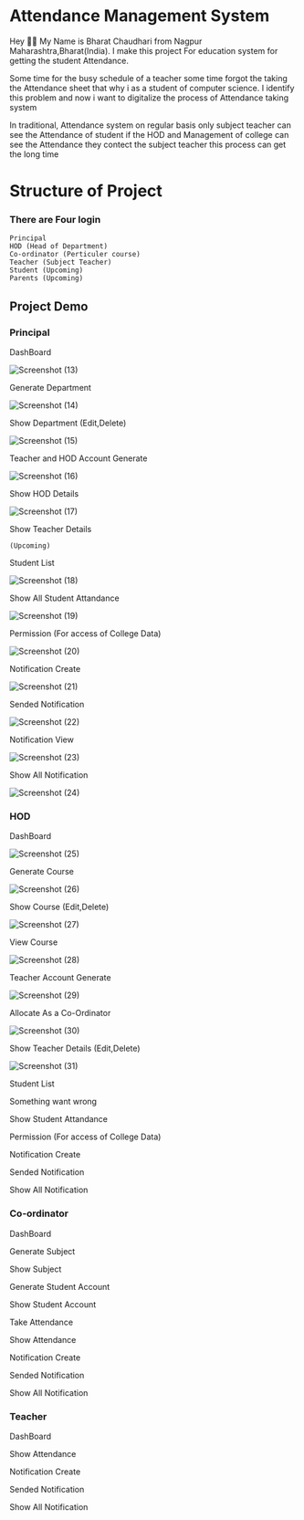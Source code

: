 
# Attendance Management System

Hey 🙋‍♂️ My Name is Bharat Chaudhari from Nagpur Maharashtra,Bharat(India). I make this project For education system for getting the student Attendance.

Some time for the busy schedule of a teacher some time forgot the taking the Attendance sheet that why i as a student of computer science. I identify this problem and now i want to digitalize the process of Attendance taking system

In traditional, Attendance system on regular basis only subject teacher can see the Attendance of student if the HOD and Management of college can see the Attendance they contect the subject teacher this process can get the long time

# Structure of Project
### There are Four login 
    Principal
    HOD (Head of Department)
    Co-ordinator (Perticuler course)
    Teacher (Subject Teacher)
    Student (Upcoming)
    Parents (Upcoming)

## Project Demo

### Principal

DashBoard

![Screenshot (13)](https://github.com/Bharat9011/Attendance-management-system/assets/97335704/c81a1bd2-473b-4919-9c6d-f3f47a191de7)

Generate Department

![Screenshot (14)](https://github.com/Bharat9011/Attendance-management-system/assets/97335704/9697fb8d-6043-43f0-869f-21f763bb8368)

Show Department (Edit,Delete)

![Screenshot (15)](https://github.com/Bharat9011/Attendance-management-system/assets/97335704/d0e2e6fd-8dc9-45ed-a0b6-34371bf6a871)

Teacher and HOD Account Generate

![Screenshot (16)](https://github.com/Bharat9011/Attendance-management-system/assets/97335704/3d8a11f1-65f2-434e-b965-ca3ab215eebc)

Show HOD Details

![Screenshot (17)](https://github.com/Bharat9011/Attendance-management-system/assets/97335704/7014ccde-98ed-448c-85eb-dd8698c2f162)

Show Teacher Details

    (Upcoming)

Student List

![Screenshot (18)](https://github.com/Bharat9011/Attendance-management-system/assets/97335704/46ac630b-290d-4484-8794-9f7aac5d34ec)

Show All Student Attandance

![Screenshot (19)](https://github.com/Bharat9011/Attendance-management-system/assets/97335704/dcea1f19-7267-4e5f-8b72-ff86c689e5c9)

Permission (For access of College Data)

![Screenshot (20)](https://github.com/Bharat9011/Attendance-management-system/assets/97335704/708d16ce-da26-45af-a241-5eddbda0650b)

Notification Create

![Screenshot (21)](https://github.com/Bharat9011/Attendance-management-system/assets/97335704/17eb537a-5088-4f9a-94ce-92a2d22e9c2b)

Sended Notification

![Screenshot (22)](https://github.com/Bharat9011/Attendance-management-system/assets/97335704/9f4de322-af12-4bd5-aec8-5202baf1dfe2)

Notification View

![Screenshot (23)](https://github.com/Bharat9011/Attendance-management-system/assets/97335704/e9c7c914-95e5-4e0b-97ac-a31a10ce9a33)

Show All Notification

![Screenshot (24)](https://github.com/Bharat9011/Attendance-management-system/assets/97335704/e7e5920c-cbb3-4659-baf0-289db781d5d4)

### HOD

DashBoard

![Screenshot (25)](https://github.com/Bharat9011/Attendance-management-system/assets/97335704/7fd003ad-7b50-4116-948e-bb7cd5531a35)

Generate Course

![Screenshot (26)](https://github.com/Bharat9011/Attendance-management-system/assets/97335704/934ec28f-dc93-4d0c-bed5-2712a8e21a14)


Show Course (Edit,Delete)

![Screenshot (27)](https://github.com/Bharat9011/Attendance-management-system/assets/97335704/c552f9a6-ffd1-4ba2-adad-c2e5642fac72)

View Course

![Screenshot (28)](https://github.com/Bharat9011/Attendance-management-system/assets/97335704/c35a81bf-fc15-4af6-a966-cf4c853d0134)

Teacher Account Generate

![Screenshot (29)](https://github.com/Bharat9011/Attendance-management-system/assets/97335704/865b4173-660c-4884-979d-d184a7928c27)

Allocate As a Co-Ordinator

![Screenshot (30)](https://github.com/Bharat9011/Attendance-management-system/assets/97335704/168dae9f-062e-4e73-b166-ed1d19ad2349)

Show Teacher Details (Edit,Delete)

![Screenshot (31)](https://github.com/Bharat9011/Attendance-management-system/assets/97335704/4c06d3b2-5a97-4040-8cd8-5a684007f1e0)

Student List

Something want wrong

Show Student Attandance

Permission (For access of College Data)

Notification Create

Sended Notification 

Show All Notification

### Co-ordinator

DashBoard

Generate Subject

Show Subject

Generate Student Account

Show Student Account

Take Attendance

Show Attendance

Notification Create

Sended Notification 

Show All Notification

### Teacher

DashBoard

Show Attendance

Notification Create

Sended Notification 

Show All Notification
